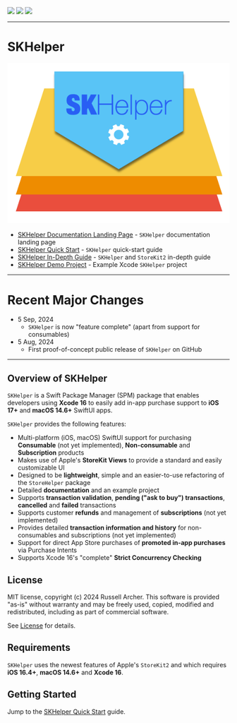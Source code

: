 [![](https://img.shields.io/endpoint?url=https%3A%2F%2Fswiftpackageindex.com%2Fapi%2Fpackages%2Frussell-archer%2FSKHelper%2Fbadge%3Ftype%3Dswift-versions)](https://swiftpackageindex.com/russell-archer/SKHelper)
[![](https://img.shields.io/endpoint?url=https%3A%2F%2Fswiftpackageindex.com%2Fapi%2Fpackages%2Frussell-archer%2FSKHelper%2Fbadge%3Ftype%3Dplatforms)](https://swiftpackageindex.com/russell-archer/SKHelper)
[![](https://img.shields.io/github/license/russell-archer/SKHelper)](https://img.shields.io/github/license/russell-archer/SKHelper)

---

# SKHelper

![](./Sources/SKHelper/Resources/images/skhelper-logo.png)

- [SKHelper Documentation Landing Page](https://russell-archer.github.io/SKHelper/documentation/skhelper) - `SKHelper` documentation landing page
- [SKHelper Quick Start](https://russell-archer.github.io/SKHelper/documentation/skhelper/quickstart) - `SKHelper` quick-start guide 
- [SKHelper In-Depth Guide](https://russell-archer.github.io/SKHelper/documentation/skhelper/guide) - `SKHelper` and `StoreKit2` in-depth guide
- [SKHelper Demo Project](https://github.com/russell-archer/SKHelperDemo) - Example Xcode `SKHelper` project

---

# Recent Major Changes
- 5 Sep, 2024
    - `SKHelper` is now "feature complete" (apart from support for consumables)
- 5 Aug, 2024
    - First proof-of-concept public release of `SKHelper` on GitHub
    
---

## Overview of SKHelper

`SKHelper` is a Swift Package Manager (SPM) package that enables developers using **Xcode 16** to easily add in-app purchase 
support to **iOS 17+** and **macOS 14.6+** SwiftUI apps. 

`SKHelper` provides the following features:

- Multi-platform (iOS, macOS) SwiftUI support for purchasing **Consumable** (not yet implemented), **Non-consumable** and **Subscription** products
- Makes use of Apple's **StoreKit Views** to provide a standard and easily customizable UI
- Designed to be **lightweight**, simple and an easier-to-use refactoring of the `StoreHelper` package
- Detailed **documentation** and an example project
- Supports **transaction validation**, **pending ("ask to buy") transactions**, **cancelled** and **failed** transactions
- Supports customer **refunds** and management of **subscriptions** (not yet implemented)
- Provides detailed **transaction information and history** for non-consumables and subscriptions (not yet implemented)
- Support for direct App Store purchases of **promoted in-app purchases** via Purchase Intents
- Supports Xcode 16's "complete" **Strict Concurrency Checking** 

## License

MIT license, copyright (c) 2024 Russell Archer. This software is provided "as-is" without warranty and may be freely used, copied, 
modified and redistributed, including as part of commercial software. 

See [License](https://russell-archer.github.io/SKHelper/documentation/skhelper/license) for details.

## Requirements
`SKHelper` uses the newest features of Apple's `StoreKit2` and which requires **iOS 16.4+**, **macOS 14.6+** and **Xcode 16**.

## Getting Started

Jump to the [SKHelper Quick Start](https://russell-archer.github.io/SKHelper/documentation/skhelper/quickstart) guide.
